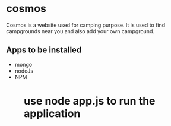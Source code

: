 # cosmos
Cosmos is a website used for camping purpose. It is used to find campgrounds near you and also add your own campground.

<h2>Apps to be installed</h2>
<ul><li>mongo</li>
<li>nodeJs</li>
<li>NPM</li><ul>
<h1>use node app.js to run the application</h1>
